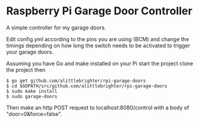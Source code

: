 # Raspberry Pi Garage Door Controller

A simple controller for my garage doors.

Edit config.yml according to the pins you are using (BCM) and change the timings depending on how long the switch needs to be activated to trigger your garage doors.

Assuming you have Go and make installed on your Pi start the project clone the project then
```
$ go get github.com/alittlebrighter/rpi-garage-doors
$ cd $GOPATH/src/github.com/alittlebrighter/rpi-garage-doors
$ sudo make install
$ sudo garage-doors
```
Then make an http POST request to localhost:8080/control with a body of "door=0&force=false".